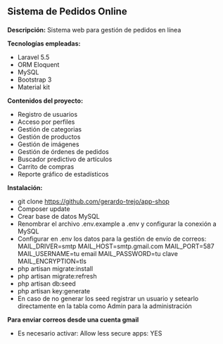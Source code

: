 ## <p>Sistema de Pedidos Online</p>


**Descripción:**
Sistema web para gestión de pedidos en línea

**Tecnologías empleadas:**
* Laravel 5.5
* ORM Eloquent
* MySQL
* Bootstrap 3
* Material kit

**Contenidos del proyecto:**
* Registro de usuarios
* Acceso por perfiles
* Gestión de categorias
* Gestión de productos
* Gestión de imágenes
* Gestión de órdenes de pedidos
* Buscador predictivo de artículos
* Carrito de compras
* Reporte gráfico de estadísticos


**Instalación:**
* git clone https://github.com/gerardo-trejo/app-shop
* Composer update
* Crear base de datos MySQL
* Renombrar el archivo .env.example a .env y configurar la conexión a MySQL
* Configurar en .env los datos para la gestión de envío de correos: MAIL_DRIVER=smtp MAIL_HOST=smtp.gmail.com MAIL_PORT=587 MAIL_USERNAME=tu email MAIL_PASSWORD=tu clave MAIL_ENCRYPTION=tls
* php artisan migrate:install
* php artisan migrate:refresh
* php artisan db:seed
* php artisan key:generate
* En caso de no generar los seed registrar un usuario y setearlo directamente en la tabla como Admin para la administración

**Para enviar correos desde una cuenta gmail**
* Es necesario activar: Allow less secure apps: YES
